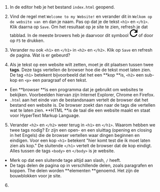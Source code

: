 1. In de editor heb je het bestand `index.html` geopend.

2. Vind de regel met `Welcome to my Website!` en verander dit in `Welkom op de website van `en dan je naam. Pas op dat je de tekst `<h1>` en `</h1>`. Klik daarna op `Save`. Om het resultaat op je site te zien, refresh je dat tabblad. In de meeste browers heb je daarvoor dit symbool ![](../assets/refresh-button_318-76977.jpg) of door op `F5` te drukken.

3. Verander nu ook `<h1>` en `</h1>` in `<h2>` en `</h2>`. Klik op `Save` en refresh de pagina. Wat is er gebeurd?

4. Als je tekst op een website wilt zetten, moet je dit plaatsen tussen twee **tags**. Deze tags vertellen de browser hoe die de tekst moet laten zien. De tag `<h1>` betekent bijvoorbeeld dat het een **kop **is, `<h2>` een sub-kop en `<p>` een paragraaf of een tekst.
  * Een **browser **is een programma dat je gebruikt om websites te bekijken. Voorbeelden hiervan zijn Internet Explorer, Chrome en Firefox.
  * `.html` aan het einde van de bestandsnaam vertelt de browser dat het bestand een website is. De browser zoekt dan naar de tags die vertellen wat te laten zien. **HTML **is de taal die een website maakt en staat voor HyperText Markup Language.
  
5. Verander `<h2>` en `</h2>` weer terug in `<h1>` en `</h1>`.
Waarom hebben we twee tags nodig? Er zijn een open- en een sluittag (opening en closing in het Engels) die de browser vertellen waar dingen beginnen en eindigen. Voor een kop `<h1>` betekent "hier komt test die ik moet laten zien als kop." De sluitende `</h1>` vertelt de browser dat de kop eindigt. Alles tussen de tags  `<body>` en `</body>` is je website.
  *  Merk op dat een sluitende tage altijd aan slash, `/` heeft.
  *  De tags delen de pagina op in verschillende delen, zoals paragrafen en koppen. The delen worden **elementen **genoemd. Het zijn de bouwblokken voor je site. 
  
6. 